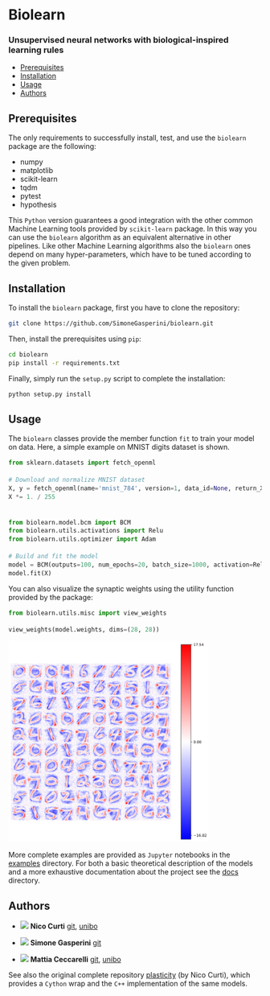 # Biolearn
### Unsupervised neural networks with biological-inspired learning rules

  - [Prerequisites](#prerequisites)
  - [Installation](#installation)
  - [Usage](#usage)
  - [Authors](#authors)


## Prerequisites
The only requirements to successfully install, test, and use the `biolearn` package are the following:

* numpy
* matplotlib
* scikit-learn
* tqdm
* pytest
* hypothesis

This `Python` version guarantees a good integration with the other common Machine Learning tools provided by `scikit-learn` package.
In this way you can use the `biolearn` algorithm as an equivalent alternative in other pipelines.
Like other Machine Learning algorithms also the `biolearn` ones depend on many hyper-parameters, which have to be tuned according to the given problem.


## Installation
To install the `biolearn` package, first you have to clone the repository:

```bash
git clone https://github.com/SimoneGasperini/biolearn.git
```

Then, install the prerequisites using `pip`:

```bash
cd biolearn
pip install -r requirements.txt
```

Finally, simply run the `setup.py` script to complete the installation:

```bash
python setup.py install
```

## Usage
The `biolearn` classes provide the member function `fit` to train your model on data.
Here, a simple example on MNIST digits dataset is shown.

```python
from sklearn.datasets import fetch_openml

# Download and normalize MNIST dataset
X, y = fetch_openml(name='mnist_784', version=1, data_id=None, return_X_y=True)
X *= 1. / 255


from biolearn.model.bcm import BCM
from biolearn.utils.activations import Relu
from biolearn.utils.optimizer import Adam

# Build and fit the model
model = BCM(outputs=100, num_epochs=20, batch_size=1000, activation=Relu(), optimizer=Adam())
model.fit(X)
```

You can also visualize the synaptic weights using the utility function provided by the package:

```python
from biolearn.utils.misc import view_weights

view_weights(model.weights, dims=(28, 28))
```
<img src="images/synaptic_weights.png" width="400" height="400">

More complete examples are provided as `Jupyter` notebooks in the [examples](https://github.com/SimoneGasperini/biolearn/tree/main/examples) directory. For both a basic theoretical description of the models and a more exhaustive documentation about the project see the [docs](https://github.com/SimoneGasperini/biolearn/tree/main/docs) directory.


## Authors
* <img src="https://avatars0.githubusercontent.com/u/24650975?s=400&v=4" width="25px"> **Nico Curti** [git](https://github.com/Nico-Curti), [unibo](https://www.unibo.it/sitoweb/nico.curti2)

* <img src="https://avatars2.githubusercontent.com/u/71086758?s=400&v=4" width="25px;"/> **Simone Gasperini** [git](https://github.com/SimoneGasperini)

* <img src="https://avatars0.githubusercontent.com/u/41483077?s=400&v=4" width="25px;"/> **Mattia Ceccarelli** [git](https://github.com/Mat092), [unibo](https://www.unibo.it/sitoweb/mattia.ceccarelli5/)

See also the original complete repository [plasticity](https://github.com/Nico-Curti/plasticity.git) (by Nico Curti), which provides a `Cython` wrap and the `C++` implementation of the same models.
